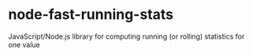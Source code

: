# node-fast-running-stats
JavaScript/Node.js library for computing running (or rolling) statistics for one value
